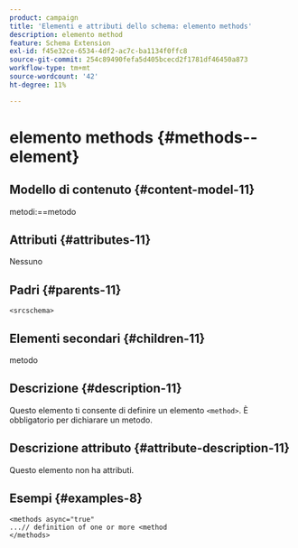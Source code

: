 ```yaml
---
product: campaign
title: 'Elementi e attributi dello schema: elemento methods'
description: elemento method
feature: Schema Extension
exl-id: f45e32ce-6534-4df2-ac7c-ba1134f0ffc8
source-git-commit: 254c89490fefa5d405bcecd2f1781df46450a873
workflow-type: tm+mt
source-wordcount: '42'
ht-degree: 11%

---
```


# elemento methods {#methods--element}


## Modello di contenuto {#content-model-11}

metodi:==metodo

## Attributi {#attributes-11}

Nessuno

## Padri {#parents-11}

`<srcschema>`

## Elementi secondari {#children-11}

metodo

## Descrizione {#description-11}

Questo elemento ti consente di definire un elemento `<method>`. È obbligatorio per dichiarare un metodo.

## Descrizione attributo {#attribute-description-11}

Questo elemento non ha attributi.

## Esempi {#examples-8}

```
<methods async="true"
...// definition of one or more <method
</methods>
```
